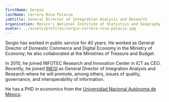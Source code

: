 ```yaml
---
firstName: Sergio
lastName: Carrera Riva Palacio
jobtitle: General Director of Integration Analysis and Research
organization: Mexico's National Institute of Statistics and Geography (INEGI)
avatar: ../assets/profiles/sergio-carrera-riva-palacio.jpg
---
```


Sergio has worked in public service for 40 years. He worked as General Director
of Domestic Commerce and Digital Economy in the Ministry of Economy; he also
collaborated at the Ministries of Treasure and Budget.

In 2010, he joined INFOTEC Research and Innovation Center in ICT as CEO.
Recently, he joined [INEGI](https://www.inegi.org.mx/) as General Director of
Integration Analysis and Research where he will promote, among others, issues of
quality, governance, and interoperability of information.

He has a PHD in economics from the
[Universidad Nacional Autónoma de México](https://www.unam.mx/).
